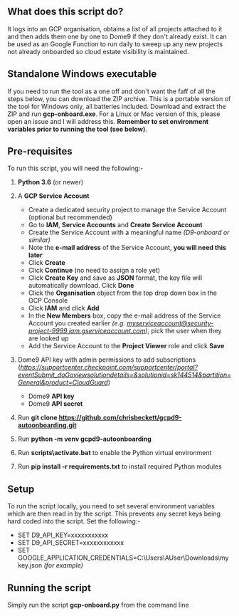 What does this script do?
-------------------------

It logs into an GCP organisation, obtains a list of all projects attached to it and then adds them one by one to Dome9 if they don't already exist. It can be used as an Google Function to run daily to sweep up any new projects not already onboarded so cloud estate visibility is maintained.

Standalone Windows executable
-----------------------------

If you need to run the tool as a one off and don't want the faff of all the steps below, you can download the ZIP archive. This is a portable version of the tool for Windows only, all batteries included. Download and extract the ZIP and run **gcp-onboard.exe**. For a Linux or Mac version of this, please open an issue and I will address this. **Remember to set environment variables prior to running the tool (see below)**.

Pre-requisites
--------------
To run this script, you will need the following:-

1) **Python 3.6** (or newer)

2) A **GCP Service Account**
    - Create a dedicated security project to manage the Service Account (optional but recommended)
    - Go to **IAM**, **Service Accounts** and **Create Service Account**
    - Create the Service Account with a meaningful name *(D9-onboard or similar)*
    - Note the **e-mail address** of the Service Account, **you will need this later**
    - Click **Create**
    - Click **Continue** (no need to assign a role yet)
    - Click **Create Key** and save as **JSON** format, the key file will automatically download. Click **Done**
    - Click the **Organisation** object from the top drop down box in the GCP Console
    - Click **IAM** and click **Add**
    - In the **New Members** box, copy the e-mail address of the Service Account you created earlier *(e.g. myserviceaccount@security-project-9999.iam.gserviceaccount.com)*, pick the user when they are looked up
    - Add the Service Account to the **Project Viewer** role and click **Save**
    
3) Dome9 API key with admin permissions to add subscriptions (*https://supportcenter.checkpoint.com/supportcenter/portal?eventSubmit_doGoviewsolutiondetails=&solutionid=sk144514&partition=General&product=CloudGuard*)
    - Dome9 **API key**
    - Dome9 **API secret**
    
4) Run **git clone https://github.com/chrisbeckett/gcpd9-autoonboarding.git**

5) Run **python -m venv gcpd9-autoonboarding**

6) Run **scripts\activate.bat** to enable the Python virtual environment

7) Run **pip install -r requirements.txt** to install required Python modules
    
Setup
-----
To run the script locally, you need to set several environment variables which are then read in by the script. This prevents any secret keys being hard coded into the script. Set the following:-

- SET D9_API_KEY=xxxxxxxxxxx
- SET D9_API_SECRET=xxxxxxxxxxxx
- SET GOOGLE_APPLICATION_CREDENTIALS=C:\Users\AUser\Downloads\mykey.json *(for example)*

Running the script
------------------
Simply run the script **gcp-onboard.py** from the command line 
